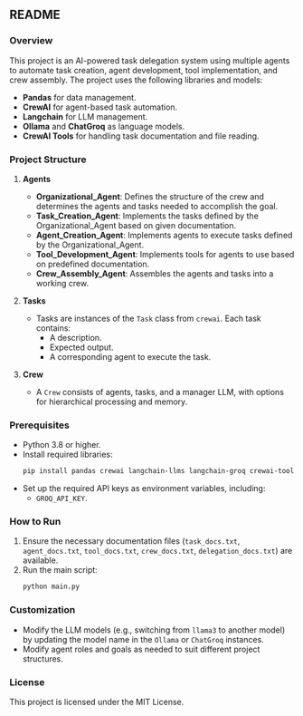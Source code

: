 ## README

### Overview

This project is an AI-powered task delegation system using multiple agents to automate task creation, agent development, tool implementation, and crew assembly. The project uses the following libraries and models:

- **Pandas** for data management.
- **CrewAI** for agent-based task automation.
- **Langchain** for LLM management.
- **Ollama** and **ChatGroq** as language models.
- **CrewAI Tools** for handling task documentation and file reading.

### Project Structure

1. **Agents**
   - **Organizational_Agent**: Defines the structure of the crew and determines the agents and tasks needed to accomplish the goal.
   - **Task_Creation_Agent**: Implements the tasks defined by the Organizational_Agent based on given documentation.
   - **Agent_Creation_Agent**: Implements agents to execute tasks defined by the Organizational_Agent.
   - **Tool_Development_Agent**: Implements tools for agents to use based on predefined documentation.
   - **Crew_Assembly_Agent**: Assembles the agents and tasks into a working crew.

2. **Tasks**
   - Tasks are instances of the `Task` class from `crewai`. Each task contains:
     - A description.
     - Expected output.
     - A corresponding agent to execute the task.

3. **Crew**
   - A `Crew` consists of agents, tasks, and a manager LLM, with options for hierarchical processing and memory.

### Prerequisites

- Python 3.8 or higher.
- Install required libraries:
  ```bash
  pip install pandas crewai langchain-llms langchain-groq crewai-tools
  ```
- Set up the required API keys as environment variables, including:
  - `GROQ_API_KEY`.

### How to Run

1. Ensure the necessary documentation files (`task_docs.txt`, `agent_docs.txt`, `tool_docs.txt`, `crew_docs.txt`, `delegation_docs.txt`) are available.
2. Run the main script:
   ```bash
   python main.py
   ```

### Customization

- Modify the LLM models (e.g., switching from `llama3` to another model) by updating the model name in the `Ollama` or `ChatGroq` instances.
- Modify agent roles and goals as needed to suit different project structures.

### License

This project is licensed under the MIT License.
